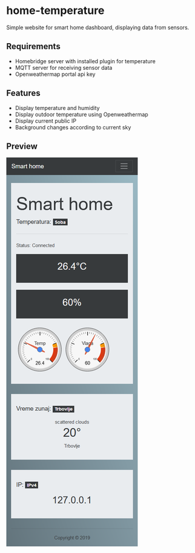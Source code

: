 # home-temperature
Simple website for smart home dashboard, displaying data from sensors. 

## Requirements
* Homebridge server with installed plugin for temperature
* MQTT server for receiving sensor data
* Openweathermap portal api key

## Features
* Display temperature and humidity
* Display outdoor temperature using Openweathermap
* Display current public IP
* Background changes according to current sky

## Preview
![preview](preview.png)
